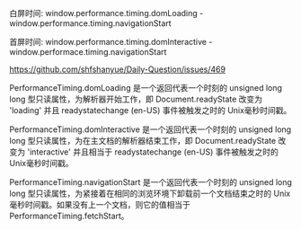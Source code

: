 白屏时间: window.performance.timing.domLoading - window.performance.timing.navigationStart

首屏时间: window.performance.timing.domInteractive - window.performace.timing.navigationStart

https://github.com/shfshanyue/Daily-Question/issues/469

PerformanceTiming.domLoading 是一个返回代表一个时刻的 unsigned long long 型只读属性，为解析器开始工作，即 Document.readyState 改变为 'loading' 并且 readystatechange (en-US) 事件被触发之时的 Unix毫秒时间戳。

PerformanceTiming.domInteractive 是一个返回代表一个时刻的 unsigned long long 型只读属性，为在主文档的解析器结束工作，即 Document.readyState 改变为 'interactive' 并且相当于 readystatechange (en-US) 事件被触发之时的 Unix毫秒时间戳。

PerformanceTiming.navigationStart 是一个返回代表一个时刻的 unsigned long long 型只读属性，为紧接着在相同的浏览环境下卸载前一个文档结束之时的 Unix毫秒时间戳。如果没有上一个文档，则它的值相当于 PerformanceTiming.fetchStart。